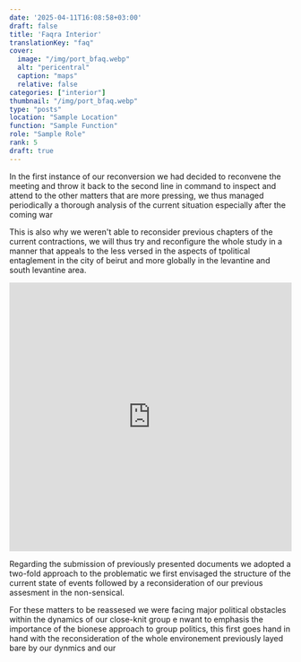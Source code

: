 ```yaml
---
date: '2025-04-11T16:08:58+03:00'
draft: false
title: 'Faqra Interior'
translationKey: "faq"
cover:
  image: "/img/port_bfaq.webp"
  alt: "pericentral"
  caption: "maps"
  relative: false 
categories: ["interior"]
thumbnail: "/img/port_bfaq.webp"
type: "posts"
location: "Sample Location"
function: "Sample Function"
role: "Sample Role"
rank: 5
draft: true
---
```

In the first instance of our reconversion we had decided to reconvene the meeting and throw it back to the second line in command to inspect and attend to the other matters that are more pressing, we thus managed periodically a thorough analysis of the current situation especially after the coming war 

This is also why we weren't able to reconsider previous chapters of the current contractions, we will thus try and reconfigure the whole study in a manner that appeals to the less versed in the aspects of tpolitical entaglement in the city of beirut and more globally in the levantine and south levantine area.

<iframe src="https://porthee.netlify.app" width="100%" height="480" style="border:none;"></iframe>

Regarding the submission of previously presented documents we adopted a two-fold approach to the problematic we first envisaged the structure of the current state of events followed by a reconsideration of our previous assesment in the non-sensical.

For these matters to be reassesed we were facing major political obstacles within the dynamics of our close-knit group e nwant to emphasis the importance of the bionese approach to group politics, this first goes hand in hand with the reconsideration of the whole environement previously layed bare by our dynmics and our

